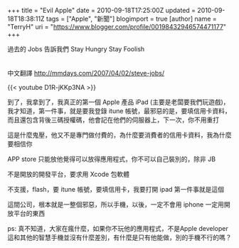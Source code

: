 +++
title = "Evil Apple"
date = 2010-09-18T17:25:00Z
updated = 2010-09-18T18:38:11Z
tags = ["Apple", "新聞"]
blogimport = true 
[author]
	name = "TerryH"
	uri = "https://www.blogger.com/profile/00198432946574471177"
+++

過去的 Jobs 告訴我們 Stay Hungry Stay Foolish<br /><br /><br />中文翻譯 <a href="http://mmdays.com/2007/04/02/steve-jobs/">http://mmdays.com/2007/04/02/steve-jobs/</a>

{{< youtube D1R-jKKp3NA >}}

到了，我拿到了，我真正的第一個 Apple 產品 iPad (主要是老闆要我們玩遊戲)，我才知道，第一件事，就是要我登錄 itune 帳號，最邪惡的是，要填信用卡資料，而且還包含背後三碼授權碼，他會記在他們的伺服器上，下一次，你不用重打

這是什麼鬼壓，他又不是專門做付費的，為什麼要消費者的信用卡資料，我為什麼要相信你

APP store 只能放他覺得可以放得應用程式，你不可以自己裝別的，除非 JB

不是開放的開發平台，要求用 Xcode 包軟體

不支援，flash，要 itune 帳號，要填信用卡，我要打開 ipad 第一件事就是這個

這間公司，根本就是一整個邪惡，所以手機，以後，一定不會用 iphone 一定用開放平台的東西

ps: 真不知道，大家在瘋什麼，如果你不玩他的應用程式，不是Apple developer 這和其他的智慧手機並沒有什麼差別，有什麼是只有他能做，別的手機不行的嗎？
